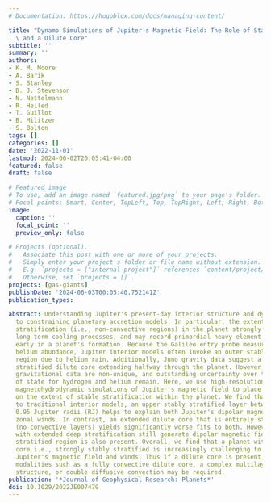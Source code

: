 ```yaml
---
# Documentation: https://hugoblox.com/docs/managing-content/

title: "Dynamo Simulations of Jupiter's Magnetic Field: The Role of Stable Stratification\
  \ and a Dilute Core"
subtitle: ''
summary: ''
authors:
- K. M. Moore
- A. Barik
- S. Stanley
- D. J. Stevenson
- N. Nettelmann
- R. Helled
- T. Guillot
- B. Militzer
- S. Bolton
tags: []
categories: []
date: '2022-11-01'
lastmod: 2024-06-02T20:05:41-04:00
featured: false
draft: false

# Featured image
# To use, add an image named `featured.jpg/png` to your page's folder.
# Focal points: Smart, Center, TopLeft, Top, TopRight, Left, Right, BottomLeft, Bottom, BottomRight.
image:
  caption: ''
  focal_point: ''
  preview_only: false

# Projects (optional).
#   Associate this post with one or more of your projects.
#   Simply enter your project's folder or file name without extension.
#   E.g. `projects = ["internal-project"]` references `content/project/deep-learning/index.md`.
#   Otherwise, set `projects = []`.
projects: [gas-giants]
publishDate: '2024-06-03T00:05:40.752141Z'
publication_types:

abstract: Understanding Jupiter's present-day interior structure and dynamics is key
  to constraining planetary accretion models. In particular, the extent of stable
  stratification (i.e., non-convective regions) in the planet strongly influences
  long-term cooling processes, and may record primordial heavy element gradients from
  early in a planet's formation. Because the Galileo entry probe measured a subsolar
  helium abundance, Jupiter interior models often invoke an outer stably stratified
  region due to helium rain. Additionally, Juno gravity data suggest a deeper, potentially
  stratified dilute core extending halfway through the planet. However, fits to Jupiter's
  gravitational data are non-unique, and outstanding uncertainty over the equations
  of state for hydrogen and helium remain. Here, we use high-resolution numerical
  magnetohydrodynamic simulations of Jupiter's magnetic field to place constraints
  on the extent of stable stratification within the planet. We find that compared
  to traditional interior models, an upper stably stratified layer between 0.9 and
  0.95 Jupiter radii (RJ) helps to explain both Jupiter's dipolar magnetic field and
  zonal winds. In contrast, an extended dilute core that is entirely stably stratified
  (no convective layers) yields significantly worse fits to both. However, our models
  with extended deep stratification still generate dipolar magnetic fields if an upper
  stratified region is also present. Overall, we find that a planet with a dilute
  core i.e., strongly stably stratified is increasingly challenging to reconcile with
  Jupiter's magnetic field and winds. Thus if a dilute core is present, alternative
  modalities such as a fully convective dilute core, a complex multilayered interior
  structure, or double diffusive convection may be required.
publication: '*Journal of Geophysical Research: Planets*'
doi: 10.1029/2022JE007479
---
```

